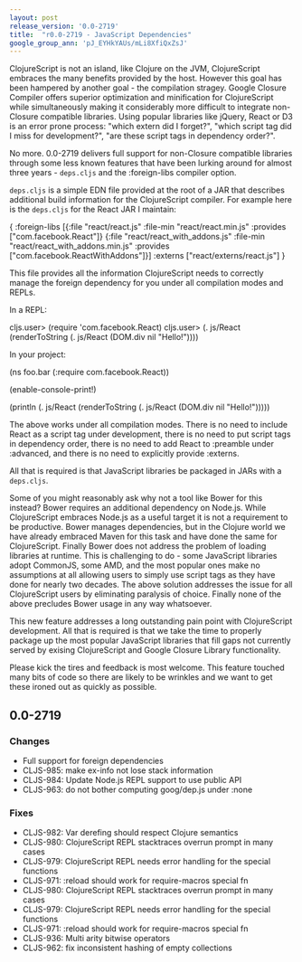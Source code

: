 ```yaml
---
layout: post
release_version: '0.0-2719'
title:  "r0.0-2719 - JavaScript Dependencies"
google_group_ann: 'pJ_EYHkYAUs/mLi8XfiQxZsJ'
---
```


ClojureScript is not an island, like Clojure on the JVM, ClojureScript
embraces the many benefits provided by the host. However this goal
has been hampered by another goal - the compilation stragey. Google
Closure Compiler offers superior optimization and minification for
ClojureScript while simultaneously making it considerably more
difficult to integrate non-Closure compatible libraries. Using popular
libraries like jQuery, React or D3 is an error prone process: "which
extern did I forget?", "which script tag did I miss for development?",
"are these script tags in dependency order?".

No more. 0.0-2719 delivers full support for non-Closure compatible
libraries through some less known features that have been lurking
around for almost three years - `deps.cljs` and the :foreign-libs
compiler option.

`deps.cljs` is a simple EDN file provided at the root of a JAR that
describes additional build information for the ClojureScript
compiler. For example here is the `deps.cljs` for the React JAR I
maintain:

{
 :foreign-libs [{:file     "react/react.js"
                 :file-min "react/react.min.js"
                 :provides ["com.facebook.React"]}
                {:file     "react/react_with_addons.js"
                 :file-min "react/react_with_addons.min.js"
                 :provides ["com.facebook.ReactWithAddons"]}]
 :externs ["react/externs/react.js"]
}

This file provides all the information ClojureScript needs to
correctly manage the foreign dependency for you under all compilation
modes and REPLs.

In a REPL:

   cljs.user> (require 'com.facebook.React)
   cljs.user> (. js/React 
                (renderToString 
                  (. js/React (DOM.div nil "Hello!"))))

In your project:

   (ns foo.bar
     (:require com.facebook.React))

   (enable-console-print!)

   (println
     (. js/React
       (renderToString
         (. js/React (DOM.div nil "Hello!")))))

The above works under all compilation modes. There is no need to
include React as a script tag under development, there is no need to put
script tags in dependency order, there is no need to add React to
:preamble under :advanced, and there is no need to explicitly provide
:externs.

All that is required is that JavaScript libraries be packaged in JARs
with a `deps.cljs`.

Some of you might reasonably ask why not a tool like Bower for this
instead?  Bower requires an additional dependency on Node.js. While
ClojureScript embraces Node.js as a useful target it is not a
requirement to be productive. Bower manages dependencies, but in the
Clojure world we have already embraced Maven for this task and have
done the same for ClojureScript. Finally Bower does not address the
problem of loading libraries at runtime. This is challenging to do -
some JavaScript libraries adopt CommonJS, some AMD, and the most
popular ones make no assumptions at all allowing users to simply use
script tags as they have done for nearly two decades. The above
solution addresses the issue for all ClojureScript users by
eliminating paralysis of choice. Finally none of the above
precludes Bower usage in any way whatsoever.

This new feature addresses a long outstanding pain point with
ClojureScript development. All that is required is that we take the
time to properly package up the most popular JavaScript libraries that
fill gaps not currently served by exising ClojureScript and Google
Closure Library functionality.

Please kick the tires and feedback is most welcome. This feature
touched many bits of code so there are likely to be wrinkles and we want
to get these ironed out as quickly as possible.

## 0.0-2719

### Changes
* Full support for foreign dependencies
* CLJS-985: make ex-info not lose stack information
* CLJS-984: Update Node.js REPL support to use public API
* CLJS-963: do not bother computing goog/dep.js under :none

### Fixes
* CLJS-982: Var derefing should respect Clojure semantics
* CLJS-980: ClojureScript REPL stacktraces overrun prompt in many cases
* CLJS-979: ClojureScript REPL needs error handling for the special functions
* CLJS-971: :reload should work for require-macros special fn
* CLJS-980: ClojureScript REPL stacktraces overrun prompt in many cases
* CLJS-979: ClojureScript REPL needs error handling for the special functions
* CLJS-971: :reload should work for require-macros special fn
* CLJS-936: Multi arity bitwise operators
* CLJS-962: fix inconsistent hashing of empty collections

